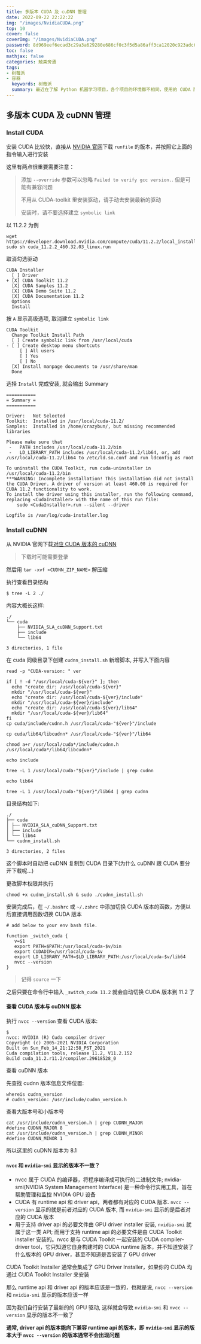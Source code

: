 ```yaml
---
title: 多版本 CUDA 及 cuDNN 管理
date: 2022-09-22 22:22:22
img: "/images/NvidiaCUDA.png"
top: 10
cover: false
coverImg: "/images/NvidiaCUDA.png"
password: 8d969eef6ecad3c29a3a629280e686cf0c3f5d5a86aff3ca12020c923adc6c92
toc: false
mathjax: false
categories: 触类旁通
tags:
- 树莓派
- 容器
  keywords: 树莓派
  summary: 最近在了解 Python 机器学习项目，各个项目的环境都不相同，使用的 CUDA 版本也各不相同，还互相不兼容...怎么能多个版本共存并快速切换呢？
---
```


## 多版本 CUDA 及 cuDNN 管理

### Install CUDA

安装 CUDA 比较快，直接从 [NVIDIA 官网](https://developer.nvidia.com/cuda-toolkit-archive)下载 `runfile` 的版本，并按照它上面的指令输入进行安装

这里有两点很重要需要注意：

> 添加 `--override` 参数可以忽略 `Failed to verify gcc version.`. 但是可能有兼容问题
> 
> 不用从 CUDA-toolkit 里安装驱动，请手动去安装最新的驱动
> 
> 安装时，请不要选择建立 `symbolic link`

以 11.2.2 为例

```shell
wget https://developer.download.nvidia.com/compute/cuda/11.2.2/local_installers/cuda_11.2.2_460.32.03_linux.run
sudo sh cuda_11.2.2_460.32.03_linux.run
```

取消勾选驱动

```
CUDA Installer
  [ ] Driver
+ [X] CUDA Toolkit 11.2
  [X] CUDA Samples 11.2
  [X] CUDA Demo Suite 11.2  
  [X] CUDA Documentation 11.2
  Options
  Install
```

按 `A` 显示高级选项, 取消建立 `symbolic link`

```
CUDA Toolkit
  Change Toolkit Install Path
  [ ] Create symbolic link from /usr/local/cuda
- [ ] Create desktop menu shortcuts
     [ ] All users
     [ ] Yes
     [ ] No
  [X] Install manpage documents to /usr/share/man
  Done
```

选择 `Install` 完成安装, 就会输出 Summary

```
===========
= Summary =
===========

Driver:   Not Selected
Toolkit:  Installed in /usr/local/cuda-11.2/
Samples:  Installed in /home/crazybun/, but missing recommended libraries

Please make sure that
 -   PATH includes /usr/local/cuda-11.2/bin
 -   LD_LIBRARY_PATH includes /usr/local/cuda-11.2/lib64, or, add /usr/local/cuda-11.2/lib64 to /etc/ld.so.conf and run ldconfig as root

To uninstall the CUDA Toolkit, run cuda-uninstaller in /usr/local/cuda-11.2/bin
***WARNING: Incomplete installation! This installation did not install the CUDA Driver. A driver of version at least 460.00 is required for CUDA 11.2 functionality to work.
To install the driver using this installer, run the following command, replacing <CudaInstaller> with the name of this run file:
    sudo <CudaInstaller>.run --silent --driver

Logfile is /var/log/cuda-installer.log
```

### Install cuDNN

从 NVIDIA 官网下载[对应 CUDA 版本的 cuDNN](https://developer.nvidia.com/rdp/cudnn-archive)

> 下载时可能需要登录

然后用 `tar -xvf <CUDNN_ZIP_NAME>` 解压缩

执行查看目录结构

```shell
$ tree -L 2 ./
```

内容大概长这样:

```
./
└── cuda
    ├── NVIDIA_SLA_cuDNN_Support.txt
    ├── include
    └── lib64

3 directories, 1 file
```

在 cuda 同级目录下创建 `cudnn_install.sh` 新增脚本, 并写入下面内容

```shell
read -p "CUDA-version: " ver

if [ ! -d "/usr/local/cuda-${ver}" ]; then
  echo "create dir: /usr/local/cuda-${ver}"
  mkdir "/usr/local/cuda-${ver}"
  echo "create dir: /usr/local/cuda-${ver}/include"
  mkdir "/usr/local/cuda-${ver}/include"
  echo "create dir: /usr/local/cuda-${ver}/lib64"
  mkdir "/usr/local/cuda-${ver}/lib64"
fi
cp cuda/include/cudnn.h /usr/local/cuda-"${ver}"/include

cp cuda/lib64/libcudnn* /usr/local/cuda-"${ver}"/lib64

chmod a+r /usr/local/cuda*/include/cudnn.h /usr/local/cuda*/lib64/libcudnn*

echo include

tree -L 1 /usr/local/cuda-"${ver}"/include | grep cudnn

echo lib64

tree -L 1 /usr/local/cuda-"${ver}"/lib64 | grep cudnn
```

目录结构如下:

```
./
├── cuda
│ ├── NVIDIA_SLA_cuDNN_Support.txt
│ ├── include
│ └── lib64
└── cudnn_install.sh

3 directories, 2 files
```

这个脚本时自动把 cuDNN 复制到 CUDA 目录下(为什么 cuDNN 跟 CUDA 要分开下载呢...)

更改脚本权限并执行

```shell
chmod +x cudnn_install.sh & sudo ./cudnn_install.sh
```

安装完成后，在 `~/.bashrc` 或 `~/.zshrc` 中添加切换 CUDA 版本的函数，方便以后直接调用函数切换 CUDA 版本

```shell
# add below to your env bash file.

function _switch_cuda {
   v=$1
   export PATH=$PATH:/usr/local/cuda-$v/bin
   export CUDADIR=/usr/local/cuda-$v
   export LD_LIBRARY_PATH=$LD_LIBRARY_PATH:/usr/local/cuda-$v/lib64
   nvcc --version
}
```

> 记得 `source` 一下

之后只要在命令行中输入 `_switch_cuda 11.2` 就会自动切换 CUDA 版本到 11.2 了

#### 查看 CUDA 版本与 cuDNN 版本

执行 `nvcc --version` 查看 CUDA 版本:

```shell
$ 
nvcc: NVIDIA (R) Cuda compiler driver
Copyright (c) 2005-2021 NVIDIA Corporation
Built on Sun_Feb_14_21:12:58_PST_2021
Cuda compilation tools, release 11.2, V11.2.152
Build cuda_11.2.r11.2/compiler.29618528_0
```

查看 cuDNN 版本

先查找 cudnn 版本信息文件位置:

```shell
whereis cudnn_version
# cudnn_version: /usr/include/cudnn_version.h
```

查看大版本号和小版本号

```shell
cat /usr/include/cudnn_version.h | grep CUDNN_MAJOR
#define CUDNN_MAJOR 8
cat /usr/include/cudnn_version.h | grep CUDNN_MINOR
#define CUDNN_MINOR 1
```

所以这里的 cuDNN 版本为 8.1

#### `nvcc` 和 `nvidia-smi` 显示的版本不一致？

- nvcc 属于 CUDA 的编译器，将程序编译成可执行的二进制文件; nvidia-smi(NVIDIA System Management Interface) 是一种命令行实用工具，旨在帮助管理和监控 NVIDIA GPU 设备
- CUDA 有 runtime api 和 driver api，两者都有对应的 CUDA 版本. `nvcc --version` 显示的就是前者对应的 CUDA 版本, 而 `nvidia-smi` 显示的是后者对应的 CUDA 版本
- 用于支持 driver api 的必要文件由 GPU driver installer 安装, `nvidia-smi` 就属于这一类 API; 而用于支持 runtime api 的必要文件是由 CUDA Toolkit installer 安装的。nvcc 是与 CUDA Toolkit 一起安装的 CUDA compiler-driver tool，它只知道它自身构建时的 CUDA runtime 版本，并不知道安装了什么版本的 GPU driver，甚至不知道是否安装了 GPU driver

CUDA Toolkit Installer 通常会集成了 GPU Driver Installer，如果你的 CUDA 均通过 CUDA Toolkit Installer 来安装

那么 runtime api 和 driver api 的版本应该是一致的，也就是说, `nvcc --version` 和 `nvidia-smi` 显示的版本应该一样

因为我们自行安装了最新的的 GPU 驱动, 这样就会导致 `nvidia-smi` 和 `nvcc --version` 显示的版本不一致了

**通常, driver api 的版本能向下兼容 runtime api 的版本，即 `nvidia-smi` 显示的版本大于 `nvcc --version` 的版本通常不会出现问题**
